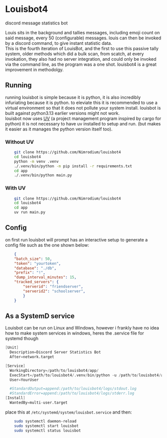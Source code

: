 # Louisbot4
discord message statistics bot

Louis sits in the background and tallies messages, including emoji count on said message, every 50 (configurable) messages. louis can then be invoked by a discord command, to give instant statistic data.
</br>
This is the fourth iteration of LouisBot, and the first to use this passive tally system, older methods which did a bulk scan, from scatch, at every invokation, they also had no server integration, and could only be invoked via the command line, as the program was a one shot. louisbot4 is a great improvement in methodolgy.

## Running
running louisbot is simple because it is python, it is also incredibly infuriating because it is python. to eleviate this it is recommended to use a virtual environment so that it does not pollute your system install. louisbot is built against python3.13 earlier versions might not work.
</br>
louisbot now uses [UV](https://docs.astral.sh/uv/) (a project management program inspired by cargo for python) it is not necessary to have uv installed to setup and run. (but makes it easier as it manages the python version itself too).

### Without UV

```bash
    git clone https://github.com/Nimrodium/louisbot4
    cd louisbot4
    python -m venv .venv
    ./.venv/bin/python -m pip install -r requirements.txt
    cd app
    ./.venv/bin/python main.py
```

### With UV

```bash
    git clone https://github.com/Nimrodium/louisbot4
    cd louisbot4
    cd app
    uv run main.py
```

## Config

on first run louisbot will prompt has an interactive setup to generate a config file such as the one shown below:
```json
    {
    "batch_size": 50,
    "token": "yourtoken",
    "database": "./db",
    "prefix": "!",
    "dump_interval_minutes": 15,
    "tracked_servers": {
        "serverid": "friendserver",
        "serverid2": "schoolserver",
        }
    }
```

## As a SystemD service
Louisbot can be run on Linux and Windows, however i frankly have no idea how to make system services in windows, heres the .service file for systemd though
```s
[Unit]
  Description=Discord Server Statistics Bot
  After=network.target

[Service]
  WorkingDirectory=/path/to/louisbot4/app/
  ExecStart=/path/to/louisbot4/.venv/bin/python -u /path/to/louisbot4/app/main.py
  User=YourUser

  #StandardOutput=append:/path/to/louisbot4/logs/stdout.log
  #StandardError=append:/path/to/louisbot4/logs/stderr.log
[Install]
  WantedBy=multi-user.target
```

place this at `/etc/systemd/system/louisbot.service` and then:
```bash
    sudo systemctl daemon-reload
    sudo systemctl start louisbot
    sudo systemctl status louisbot
```
